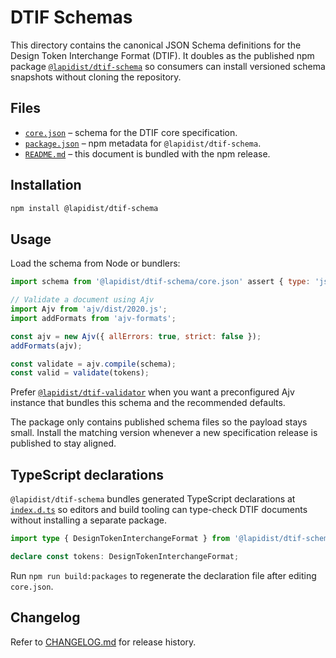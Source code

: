 # DTIF Schemas

This directory contains the canonical JSON Schema definitions for the
Design Token Interchange Format (DTIF). It doubles as the published npm
package [`@lapidist/dtif-schema`](https://www.npmjs.com/package/@lapidist/dtif-schema)
so consumers can install versioned schema snapshots without cloning the
repository.

## Files

- [`core.json`](core.json) – schema for the DTIF core specification.
- [`package.json`](package.json) – npm metadata for `@lapidist/dtif-schema`.
- [`README.md`](README.md) – this document is bundled with the npm release.

## Installation

```bash
npm install @lapidist/dtif-schema
```

## Usage

Load the schema from Node or bundlers:

```js
import schema from '@lapidist/dtif-schema/core.json' assert { type: 'json' };

// Validate a document using Ajv
import Ajv from 'ajv/dist/2020.js';
import addFormats from 'ajv-formats';

const ajv = new Ajv({ allErrors: true, strict: false });
addFormats(ajv);

const validate = ajv.compile(schema);
const valid = validate(tokens);
```

Prefer [`@lapidist/dtif-validator`](https://www.npmjs.com/package/@lapidist/dtif-validator)
when you want a preconfigured Ajv instance that bundles this schema and
the recommended defaults.

The package only contains published schema files so the payload stays
small. Install the matching version whenever a new specification release
is published to stay aligned.

## TypeScript declarations

`@lapidist/dtif-schema` bundles generated TypeScript declarations at
[`index.d.ts`](index.d.ts) so editors and build tooling can type-check
DTIF documents without installing a separate package.

```ts
import type { DesignTokenInterchangeFormat } from '@lapidist/dtif-schema';

declare const tokens: DesignTokenInterchangeFormat;
```

Run `npm run build:packages` to regenerate the declaration file after
editing `core.json`.

## Changelog

Refer to [CHANGELOG.md](CHANGELOG.md) for release history.
